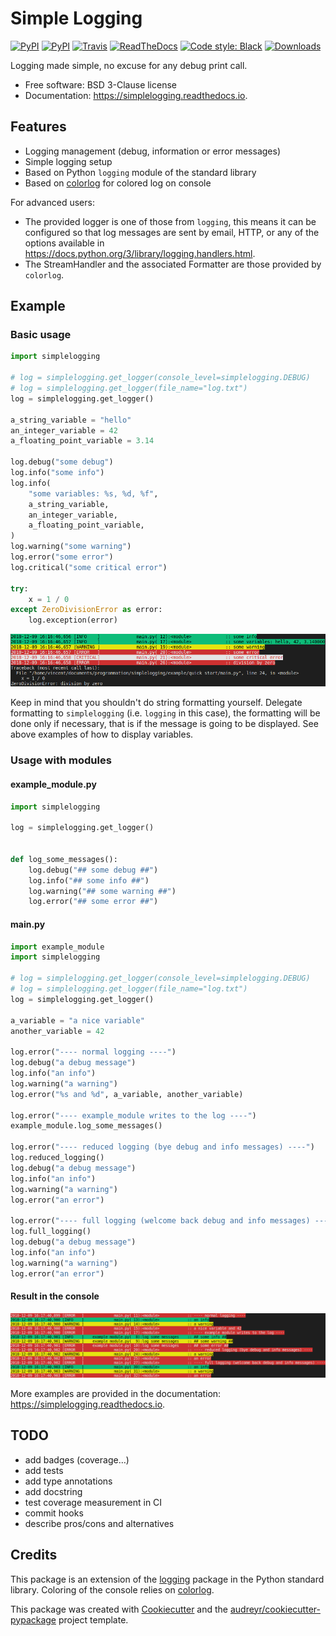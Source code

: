 # Simple Logging

[![PyPI](https://img.shields.io/pypi/v/simplelogging.svg)](https://pypi.python.org/pypi/simplelogging)
[![PyPI](https://img.shields.io/pypi/l/simplelogging.svg)](https://github.com/vpoulailleau/simplelogging/blob/master/LICENSE)
[![Travis](https://img.shields.io/travis/vpoulailleau/simplelogging.svg)](https://travis-ci.org/vpoulailleau/simplelogging)
[![ReadTheDocs](https://readthedocs.org/projects/simplelogging/badge/?version=latest)](https://simplelogging.readthedocs.io/en/latest/?badge=latest)
[![Code style: Black](https://img.shields.io/badge/code%20style-black-000000.svg)](https://github.com/ambv/black)
[![Downloads](https://pepy.tech/badge/simplelogging)](https://pepy.tech/project/simplelogging)

Logging made simple, no excuse for any debug print call.

* Free software: BSD 3-Clause license
* Documentation: https://simplelogging.readthedocs.io.


## Features

* Logging management (debug, information or error messages)
* Simple logging setup
* Based on Python `logging` module of the standard library
* Based on [colorlog](https://github.com/borntyping/python-colorlog) for colored log on console

For advanced users:

* The provided logger is one of those from `logging`, this means it can be configured so that log messages are sent by email, HTTP, or any of the options available in https://docs.python.org/3/library/logging.handlers.html.
* The StreamHandler and the associated Formatter are those provided by `colorlog`.

## Example

### Basic usage

```python
import simplelogging

# log = simplelogging.get_logger(console_level=simplelogging.DEBUG)
# log = simplelogging.get_logger(file_name="log.txt")
log = simplelogging.get_logger()

a_string_variable = "hello"
an_integer_variable = 42
a_floating_point_variable = 3.14

log.debug("some debug")
log.info("some info")
log.info(
    "some variables: %s, %d, %f",
    a_string_variable,
    an_integer_variable,
    a_floating_point_variable,
)
log.warning("some warning")
log.error("some error")
log.critical("some critical error")

try:
    x = 1 / 0
except ZeroDivisionError as error:
    log.exception(error)
```

![quickstart result](quickstart.png)

Keep in mind that you shouldn't do string formatting yourself. Delegate formatting to `simplelogging` (i.e. `logging` in this case), the formatting will be done only if necessary, that is if the message is going to be displayed. See above examples of how to display variables.

### Usage with modules

#### example_module.py

```python
import simplelogging

log = simplelogging.get_logger()


def log_some_messages():
    log.debug("## some debug ##")
    log.info("## some info ##")
    log.warning("## some warning ##")
    log.error("## some error ##")
```

#### main.py

```python
import example_module
import simplelogging

# log = simplelogging.get_logger(console_level=simplelogging.DEBUG)
# log = simplelogging.get_logger(file_name="log.txt")
log = simplelogging.get_logger()

a_variable = "a nice variable"
another_variable = 42

log.error("---- normal logging ----")
log.debug("a debug message")
log.info("an info")
log.warning("a warning")
log.error("%s and %d", a_variable, another_variable)

log.error("---- example_module writes to the log ----")
example_module.log_some_messages()

log.error("---- reduced logging (bye debug and info messages) ----")
log.reduced_logging()
log.debug("a debug message")
log.info("an info")
log.warning("a warning")
log.error("an error")

log.error("---- full logging (welcome back debug and info messages) ----")
log.full_logging()
log.debug("a debug message")
log.info("an info")
log.warning("a warning")
log.error("an error")
```

#### Result in the console


![quickstart with modules result](with_modules.png)

More examples are provided in the documentation: https://simplelogging.readthedocs.io.

## TODO

* add badges (coverage…)
* add tests
* add type annotations
* add docstring
* test coverage measurement in CI
* commit hooks
* describe pros/cons and alternatives

## Credits

This package is an extension of the [logging](https://docs.python.org/3/howto/logging-cookbook.html) package in the Python standard library. Coloring of the console relies on [colorlog](https://github.com/borntyping/python-colorlog).

This package was created with [Cookiecutter](https://github.com/audreyr/cookiecutter) and the [audreyr/cookiecutter-pypackage](https://github.com/audreyr/cookiecutter-pypackage) project template.
